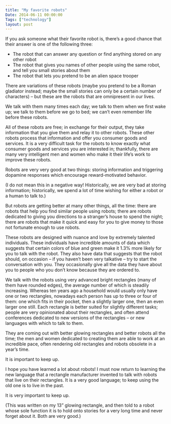 ```yaml
---
title: "My favorite robots"
Date: 2014-06-11 00:00:00
Tags: ["technology"]
layout: post
---
```


<p>If you ask someone what their favorite robot is, there’s a good chance that their answer is one of the following three:</p>


<ul>
<li>The robot that can answer any question or find anything stored on any other robot</li>
<li>The robot that gives you names of other people using the same robot, and tell you small stories about them</li>
<li>The robot that lets you pretend to be an alien space trooper</li>
</ul>


<p>There are variations of these robots (maybe you pretend to be a Roman gladiator instead; maybe the small stories can only be a certain number of characters) – but these are the robots that are omnipresent in our lives.</p>


<p>We talk with them many times each day; we talk to them when we first wake up; we talk to them before we go to bed; we can’t even remember life before these robots.</p>


<p>All of these robots are free; in exchange for their output, they take information that you give them and relay it to other robots.  These other robots process that information and offer you consumer goods and services.  It is a very difficult task for the robots to know exactly what consumer goods and services you are interested in; thankfully, there are many very intelligent men and women who make it their life’s work to improve these robots.</p>


<p>Robots are very very good at two things: storing information and triggering dopamine responses which encourage reward-motivated behavior.</p>


<p>(I do not mean this in a negative way!  Historically, we are very bad at storing information; historically, we spend a lot of time wishing for either a robot or a human to talk to.)</p>


<p>But robots are getting better at many other things, all the time: there are robots that help you find similar people using robots; there are robots dedicated to giving you directions to a stranger’s house to spend the night; there are robots that make it quick and easy for you to give money to those not fortunate enough to use robots.</p>


<p>These robots are designed with nuance and love by extremely talented individuals.  These individuals have incredible amounts of data which suggests that certain colors of blue and green make it 1.3% more likely for you to talk with the robot.  They also have data that suggests that the robot should, on occasion – if you haven’t been very talkative – try to start the conversation with you.  They occasionally give all the data they have about you to people who you don’t know because they are ordered to.</p>


<p>We talk with the robots using very advanced bright rectangles (many of them have rounded edges), the average number of which is steadily increasing.  Whereas ten years ago a household would usually only have one or two rectangles, nowadays each person has up to three or four of them: one which fits in their pocket, then a slightly larger one, then an even larger one still.  Each rectangle is better suited for slightly different tasks; people are very opinionated about their rectangles, and often attend conferences dedicated to new versions of the rectangles – or new languages with which to talk to them.</p>


<p>They are coming out with better glowing rectangles and better robots all the time; the men and women dedicated to creating them are able to work at an incredible pace, often rendering old rectangles and robots obsolete in a year’s time.</p>


<p>It is important to keep up.</p>


<p>I hope you have learned a lot about robots!  I must now return to learning the new language that a rectangle manufacturer invented to talk with robots that live on their rectangles.  It is a very good language; to keep using the old one is to live in the past.</p>


<p>It is very important to keep up.</p>


<p>(This was written on my 13” glowing rectangle, and then told to a robot whose sole function it is to hold onto stories for a very long time and never forget about it.  Both are very good.)</p>
	
